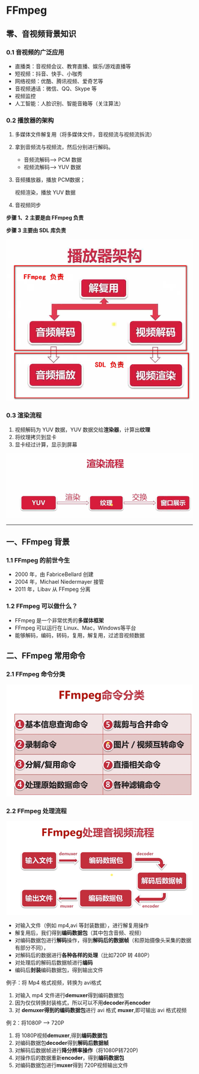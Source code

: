 # FFmpeg

## 零、音视频背景知识

### 0.1 音视频的广泛应用

- 直播类：音视频会议、教育直播、娱乐/游戏直播等
- 短视频：抖音、快手、小咖秀
- 网络视频：优酷、腾讯视频、爱奇艺等
- 音视频通话：微信、QQ、Skype 等
- 视频监控
- 人工智能：人脸识别、智能音箱等（关注算法）

### 0.2 播放器的架构

1. 多媒体文件解复用（将多媒体文件，音视频流与视频流拆流）

2. 拿到音频流与视频流，然后分别进行解码。

    - 音频流解码--> PCM 数据
    - 视频流解码--> YUV 数据

3. 音频播放器，播放 PCM数据；

    视频渲染，播放 YUV 数据

4. 音视频同步

**步骤 1、2 主要是由 FFmpeg 负责**

**步骤 3 主要由 SDL 库负责**

<img src="assets/0.2 播放器架构.png" style="zoom:75%;" /> 

### 0.3 渲染流程

1. 视频解码为 YUV 数据，YUV 数据交给**渲染器**，计算出**纹理**
2. 将纹理拷贝到显卡
3. 显卡经过计算，显示到屏幕

<img src="assets/0.3 渲染流程.png" style="zoom:75%;" />

---

## 一、FFmpeg 背景

### 1.1 FFmpeg 的前世今生

- 2000 年，由 FabriceBellard 创建
- 2004 年，Michael Niedermayer 接管
- 2011 年，Libav 从 FFmpeg 分离

### 1.2 FFmpeg 可以做什么？

- FFmpeg 是一个非常优秀的**多媒体框架**
- FFmpeg 可以运行在 Linux、Mac，Windows等平台
- 能够解码，编码，转码，复用，解复用，过滤音视频数据

## 二、FFmpeg 常用命令

### 2.1 FFmpeg 命令分类

<img src="assets/2.1 FFmpeg 命令分类.png" style="zoom:75%;" />

### 2.2 FFmpeg 处理流程

<img src="assets/2.2 FFmpeg 处理音视频流程.png" style="zoom:75%;" />

- 对输入文件（例如 mp4,avi 等封装数据），进行解复用操作
- 解复用后，我们得到**编码数据包**（其中包含音频、视频）
- 对编码数据包进行**解码**操作，得到**解码后的数据帧**（和原始摄像头采集的数据有部分不同），
- 对解码后的数据进行**各种各样的处理**（比如720P 转 480P）
- 对处理后的解码后数据帧进行**编码**
- 编码后**封装**编码数据包，得到输出文件

例子：将 Mp4 格式视频，转换为 avi格式

1. 对输入 mp4 文件进行**demuxer**得到编码数据包
2. 因为仅仅转换封装格式，所以可以不用**decoder**再**encoder**
3. 对 **demuxer得到的编码数据包**进行 avi 格式 **muxer**,即可输出 avi 格式视频

例 2：将1080P --> 720P

1. 将 1080P视频**demuxer**,得到**编码数据包**
2. 对编码数据包**decoder**得到**解码后数据帧**
3. 对解码后数据帧进行**降分辨率操作**（将1080P转720P)
4. 对操作后的数据重新**encoder**，得到**编码数据包**
5. 对编码数据包进行**muxer**得到 720P视频输出文件





